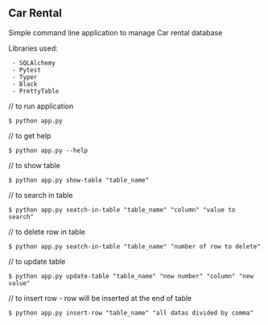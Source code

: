 ## Car Rental

Simple command line application 
to manage Car rental database

Libraries used:

     - SQLAlchemy
     - Pytest
     - Typer
     - Black
     - PrettyTable
     
// to run application

    $ python app.py
    
// to get help

    $ python app.py --help
    
    
// to show table

    $ python app.py show-table "table_name"
    
// to search in table

    $ python app.py seatch-in-table "table_name" "column" "value to search"
    
// to delete row in table

    $ python app.py seatch-in-table "table_name" "number of row to delete"

// to update table

    $ python app.py update-table "table_name" "now number" "column" "new value"
    
// to insert row - row will be inserted at the end of table

    $ python app.py insert-row "table_name" "all datas divided by comma" 